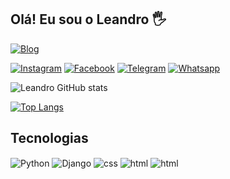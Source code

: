 ## Olá! Eu sou o Leandro 🖐️

[![Blog](https://img.shields.io/website?label=SujeitoProgramador.com&style=for-the-badge&url=https://sujeitoprogramador.com/)](https://sujeitoprogramador.com)

[![Instagram](https://img.shields.io/badge/Instagram-E4405F?style=for-the-badge&logo=instagram&logoColor=white)](https://instagram.com/Snarf2005)
[![Facebook](https://img.shields.io/badge/Facebook-1877F2?style=for-the-badge&logo=facebook&logoColor=white)](https://facebook.com/Snarf2005)
[![Telegram](https://img.shields.io/badge/Telegram-2CA5E0?style=for-the-badge&logo=telegram&logoColor=white)](https://instagram.com/Snarf2005)
[![Whatsapp](https://img.shields.io/badge/WhatsApp-25D366?style=for-the-badge&logo=whatsapp&logoColor=white)](https://instagram.com/Snarf2005)

![Leandro GitHub stats](https://github-readme-stats.vercel.app/api?username=Snarf2005&show_icons=true&theme=dracula&count_private=true)

[![Top Langs](https://github-readme-stats.vercel.app/api/top-langs/?username=Snarf2005)](https://github.com/anuraghazra/github-readme-stats)

## Tecnologias

<div style="display: inline_block">
  <img align="center" alt="Python" src="https://img.shields.io/badge/Python-3776AB?style=for-the-badge&logo=python&logoColor=white" />
  <img align="center" alt="Django" src="https://img.shields.io/badge/Django-092E20?style=for-the-badge&logo=django&logoColor=white" />
  <img align="center" alt="css" src="https://img.shields.io/badge/CSS-239120?&style=for-the-badge&logo=css3&logoColor=white" />
  <img align="center" alt="html" src="https://img.shields.io/badge/HTML-239120?style=for-the-badge&logo=html5&logoColor=white" />
  <img align="center" alt="html" src="https://img.shields.io/badge/json%20web%20tokens-323330?style=for-the-badge&logo=json-web-tokens&logoColor=pink" />
</div><br/>
